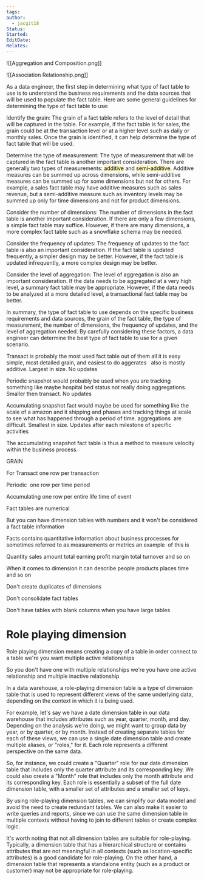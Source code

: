 ```yaml
---
tags: 
author:
  - jacgit18
Status: 
Started: 
EditDate: 
Relates:
---
```



![[Aggregation and Composition.png]]


![[Association Relationship.png]]

As a data engineer, the first step in determining what type of fact table to use is to understand the business requirements and the data sources that will be used to populate the fact table. Here are some general guidelines for determining the type of fact table to use: 

Identify the grain: The grain of a fact table refers to the level of detail that will be captured in the table. For example, if the fact table is for sales, the grain could be at the transaction level or at a higher level such as daily or monthly sales. Once the grain is identified, it can help determine the type of fact table that will be used. 

Determine the type of measurement: The type of measurement that will be captured in the fact table is another important consideration. There are generally two types of measurements: <mark style="background: #FFF3A3A6;">additive</mark> and <mark style="background: #FFF3A3A6;">semi-additive</mark>. Additive measures can be summed up across dimensions, while semi-additive measures can be summed up for some dimensions but not for others. For example, a sales fact table may have additive measures such as sales revenue, but a semi-additive measure such as inventory levels may be summed up only for time dimensions and not for product dimensions. 

Consider the number of dimensions: The number of dimensions in the fact table is another important consideration. If there are only a few dimensions, a simple fact table may suffice. However, if there are many dimensions, a more complex fact table such as a snowflake schema may be needed. 

Consider the frequency of updates: The frequency of updates to the fact table is also an important consideration. If the fact table is updated frequently, a simpler design may be better. However, if the fact table is updated infrequently, a more complex design may be better. 

Consider the level of aggregation: The level of aggregation is also an important consideration. If the data needs to be aggregated at a very high level, a summary fact table may be appropriate. However, if the data needs to be analyzed at a more detailed level, a transactional fact table may be better. 

In summary, the type of fact table to use depends on the specific business requirements and data sources, the grain of the fact table, the type of measurement, the number of dimensions, the frequency of updates, and the level of aggregation needed. By carefully considering these factors, a data engineer can determine the best type of fact table to use for a given scenario. 

Transact is probably the most used fact table out of them all it is easy simple, most detailed grain, and easiest to do aggerates   also is mostly additive. Largest in size. No updates 

Periodic snapshot would probably be used when you are tracking something like maybe hospital bed status not really doing aggregations. Smaller then transact. No updates 

Accumulating snapshot fact would maybe be used for something like the scale of a amazon and it shipping and phases and tracking things at scale to see what has happened through a period of time. aggregations  are difficult. Smallest in size. Updates after each milestone of specific activities  

The accumulating snapshot fact table is thus a method to measure velocity within the business process. 



GRAIN 

For Transact one row per transaction  

Periodic  one row per time period 

Accumulating one row per entire life time of event 

Fact tables are numerical 

But you can have dimension tables with numbers and it won't be considered a fact table information 

Facts contains quantitative information about business processes for sometimes referred to as measurements or metrics an example  of this is 

Quantity sales amount total earning profit margin total turnover and so on 

When it comes to dimension it can describe people products places time and so on 

Don't create duplicates of dimensions 

Don't consolidate fact tables 

Don't have tables with blank columns when you have large tables


# Role playing dimension  

Role playing dimension means creating a copy of a table in order connect to a table we're you want multiple active relationships  

So you don't have one with multiple relationships we're you have one active relationship and multiple inactive relationship 

In a data warehouse, a role-playing dimension table is a type of dimension table that is used to represent different views of the same underlying data, depending on the context in which it is being used. 

For example, let's say we have a date dimension table in our data warehouse that includes attributes such as year, quarter, month, and day. Depending on the analysis we're doing, we might want to group data by year, or by quarter, or by month. Instead of creating separate tables for each of these views, we can use a single date dimension table and create multiple aliases, or "roles," for it. Each role represents a different perspective on the same data. 

So, for instance, we could create a "Quarter" role for our date dimension table that includes only the quarter attribute and its corresponding key. We could also create a "Month" role that includes only the month attribute and its corresponding key. Each role is essentially a subset of the full date dimension table, with a smaller set of attributes and a smaller set of keys. 

By using role-playing dimension tables, we can simplify our data model and avoid the need to create redundant tables. We can also make it easier to write queries and reports, since we can use the same dimension table in multiple contexts without having to join to different tables or create complex logic. 

It's worth noting that not all dimension tables are suitable for role-playing. Typically, a dimension table that has a hierarchical structure or contains attributes that are not meaningful in all contexts (such as location-specific attributes) is a good candidate for role-playing. On the other hand, a dimension table that represents a standalone entity (such as a product or customer) may not be appropriate for role-playing.